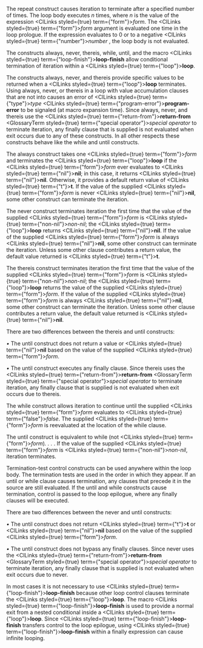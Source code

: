  



The repeat construct causes iteration to terminate after a specified number of times. The loop body executes *n* times, where *n* is the value of the expression <ClLinks styled={true} term={"form"}><i>form</i></ClLinks>. The <ClLinks styled={true} term={"form"}><i>form</i></ClLinks> argument is evaluated one time in the loop prologue. If the expression evaluates to 0 or to a negative <ClLinks styled={true} term={"number"}><i>number</i></ClLinks> , the loop body is not evaluated. 



The constructs always, never, thereis, while, until, and the macro <ClLinks styled={true} term={"loop-finish"}><b>loop-finish</b></ClLinks> allow conditional termination of iteration within a <ClLinks styled={true} term={"loop"}><b>loop</b></ClLinks>. 



The constructs always, never, and thereis provide specific values to be returned when a <ClLinks styled={true} term={"loop"}><b>loop</b></ClLinks> terminates. Using always, never, or thereis in a loop with value accumulation clauses that are not into causes an error of <ClLinks styled={true} term={"type"}><i>type</i></ClLinks> <ClLinks styled={true} term={"program-error"}><b>program-error</b></ClLinks> to be signaled (at macro expansion time). Since always, never, and thereis use the <ClLinks styled={true} term={"return-from"}><b>return-from</b></ClLinks> <GlossaryTerm styled={true} term={"special operator"}><i>special operator</i></GlossaryTerm> to terminate iteration, any finally clause that is supplied is not evaluated when exit occurs due to any of these constructs. In all other respects these constructs behave like the while and until constructs. 



The always construct takes one <ClLinks styled={true} term={"form"}><i>form</i></ClLinks> and terminates the <ClLinks styled={true} term={"loop"}><b>loop</b></ClLinks> if the <ClLinks styled={true} term={"form"}><i>form</i></ClLinks> ever evaluates to <ClLinks styled={true} term={"nil"}><b>nil</b></ClLinks>; in this case, it returns <ClLinks styled={true} term={"nil"}><b>nil</b></ClLinks>. Otherwise, it provides a default return value of <ClLinks styled={true} term={"t"}><b>t</b></ClLinks>. If the value of the supplied <ClLinks styled={true} term={"form"}><i>form</i></ClLinks> is never <ClLinks styled={true} term={"nil"}><b>nil</b></ClLinks>, some other construct can terminate the iteration. 



The never construct terminates iteration the first time that the value of the supplied <ClLinks styled={true} term={"form"}><i>form</i></ClLinks> is <ClLinks styled={true} term={"non-nil"}><i>non-nil</i></ClLinks>; the <ClLinks styled={true} term={"loop"}><b>loop</b></ClLinks> returns <ClLinks styled={true} term={"nil"}><b>nil</b></ClLinks>. If the value of the supplied <ClLinks styled={true} term={"form"}><i>form</i></ClLinks> is always <ClLinks styled={true} term={"nil"}><b>nil</b></ClLinks>, some other construct can terminate the iteration. Unless some other clause contributes a return value, the default value returned is <ClLinks styled={true} term={"t"}><b>t</b></ClLinks>. 



The thereis construct terminates iteration the first time that the value of the supplied <ClLinks styled={true} term={"form"}><i>form</i></ClLinks> is <ClLinks styled={true} term={"non-nil"}><i>non-nil</i></ClLinks>; the <ClLinks styled={true} term={"loop"}><b>loop</b></ClLinks> returns the value of the supplied <ClLinks styled={true} term={"form"}><i>form</i></ClLinks>. If the value of the supplied <ClLinks styled={true} term={"form"}><i>form</i></ClLinks> is always <ClLinks styled={true} term={"nil"}><b>nil</b></ClLinks>, some other construct can terminate the iteration. Unless some other clause contributes a return value, the default value returned is <ClLinks styled={true} term={"nil"}><b>nil</b></ClLinks>. 



There are two differences between the thereis and until constructs: 



*•* The until construct does not return a value or <ClLinks styled={true} term={"nil"}><b>nil</b></ClLinks> based on the value of the supplied <ClLinks styled={true} term={"form"}><i>form</i></ClLinks>. 



 



 



*•* The until construct executes any finally clause. Since thereis uses the <ClLinks styled={true} term={"return-from"}><b>return-from</b></ClLinks> <GlossaryTerm styled={true} term={"special operator"}><i>special operator</i></GlossaryTerm> to terminate iteration, any finally clause that is supplied is not evaluated when exit occurs due to thereis. 



The while construct allows iteration to continue until the supplied <ClLinks styled={true} term={"form"}><i>form</i></ClLinks> evaluates to <ClLinks styled={true} term={"false"}><i>false</i></ClLinks>. The supplied <ClLinks styled={true} term={"form"}><i>form</i></ClLinks> is reevaluated at the location of the while clause. 



The until construct is equivalent to while (not <ClLinks styled={true} term={"form"}><i>form</i></ClLinks>)*. . .* . If the value of the supplied <ClLinks styled={true} term={"form"}><i>form</i></ClLinks> is <ClLinks styled={true} term={"non-nil"}><i>non-nil</i></ClLinks>, iteration terminates. 



Termination-test control constructs can be used anywhere within the loop body. The termination tests are used in the order in which they appear. If an until or while clause causes termination, any clauses that precede it in the source are still evaluated. If the until and while constructs cause termination, control is passed to the loop epilogue, where any finally clauses will be executed. 



There are two differences between the never and until constructs: 



*•* The until construct does not return <ClLinks styled={true} term={"t"}><b>t</b></ClLinks> or <ClLinks styled={true} term={"nil"}><b>nil</b></ClLinks> based on the value of the supplied <ClLinks styled={true} term={"form"}><i>form</i></ClLinks>. 



*•* The until construct does not bypass any finally clauses. Since never uses the <ClLinks styled={true} term={"return-from"}><b>return-from</b></ClLinks> <GlossaryTerm styled={true} term={"special operator"}><i>special operator</i></GlossaryTerm> to terminate iteration, any finally clause that is supplied is not evaluated when exit occurs due to never. 



In most cases it is not necessary to use <ClLinks styled={true} term={"loop-finish"}><b>loop-finish</b></ClLinks> because other loop control clauses terminate the <ClLinks styled={true} term={"loop"}><b>loop</b></ClLinks>. The macro <ClLinks styled={true} term={"loop-finish"}><b>loop-finish</b></ClLinks> is used to provide a normal exit from a nested conditional inside a <ClLinks styled={true} term={"loop"}><b>loop</b></ClLinks>. Since <ClLinks styled={true} term={"loop-finish"}><b>loop-finish</b></ClLinks> transfers control to the loop epilogue, using <ClLinks styled={true} term={"loop-finish"}><b>loop-finish</b></ClLinks> within a finally expression can cause infinite looping. 




